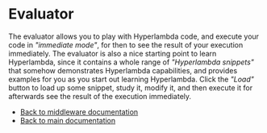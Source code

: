 
# Evaluator

The evaluator allows you to play with Hyperlambda code, and execute your code in _"immediate mode"_,
for then to see the result of your execution immediately. The evaluator is also a nice starting
point to learn Hyperlambda, since it contains a whole range of _"Hyperlambda snippets"_ that
somehow demonstrates Hyperlambda capabilities, and provides examples for you as you start out
learning Hyperlambda. Click the _"Load"_ button to load up some snippet, study it, modify it,
and then execute it for afterwards see the result of the execution immediately.

* [Back to middleware documentation](/documentation/magic/)
* [Back to main documentation](/documentation/)

